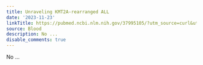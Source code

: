 ```yaml
---
title: Unraveling KMT2A-rearranged ALL
date: '2023-11-23'
linkTitle: https://pubmed.ncbi.nlm.nih.gov/37995105/?utm_source=curl&utm_medium=rss&utm_campaign=journals&utm_content=7603509&fc=None&ff=20231124170815&v=2.17.9.post6+86293ac
source: Blood
description: No ...
disable_comments: true
---
```

No ...